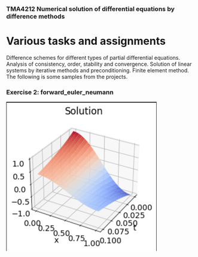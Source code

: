 ### TMA4212 Numerical solution of differential equations by difference methods
# Various tasks and assignments
Difference schemes for different types of partial differential equations. Analysis of consistency, order, stability and convergence.
Solution of linear systems by iterative methods and preconditioning. Finite element method.    
The following is some samples from the projects.  




### Exercise 2: forward_euler_neumann
![forward_euler_neumann](forward_euler_neumann.png)

